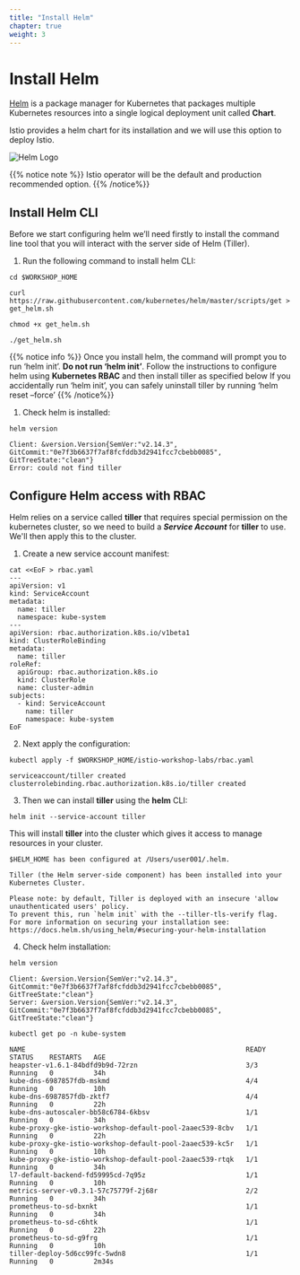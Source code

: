 ```yaml
---
title: "Install Helm"
chapter: true
weight: 3
---
```

# Install Helm

[Helm](https://helm.sh/) is a package manager for Kubernetes that packages multiple Kubernetes resources into a single logical deployment unit called **Chart**.

Istio provides a helm chart for its installation and we will use this option to deploy Istio.

![Helm Logo](/images/helm-logo.png??width=250pc)

{{% notice note %}}
Istio operator will be the default and production recommended option.
{{% /notice%}}

## Install Helm CLI

Before we start configuring helm we’ll need firstly to install the command line tool that you will interact with the server side of Helm (Tiller).

1. Run the following command to install helm CLI:

```
cd $WORKSHOP_HOME

curl https://raw.githubusercontent.com/kubernetes/helm/master/scripts/get > get_helm.sh

chmod +x get_helm.sh

./get_helm.sh

```

  {{% notice info %}}
  Once you install helm, the command will prompt you to run ‘helm init’. **Do not run ‘helm init’**. Follow the instructions to configure helm using **Kubernetes RBAC** and then install tiller as specified below If you accidentally run ‘helm init’, you can safely uninstall tiller by running ‘helm reset –force’
  {{% /notice%}}


1. Check helm is installed:

```
helm version
```

```
Client: &version.Version{SemVer:"v2.14.3", GitCommit:"0e7f3b6637f7af8fcfddb3d2941fcc7cbebb0085", GitTreeState:"clean"}
Error: could not find tiller
```

## Configure Helm access with RBAC

Helm relies on a service called **tiller** that requires special permission on the
kubernetes cluster, so we need to build a _**Service Account**_ for **tiller**
to use. We'll then apply this to the cluster.

1. Create a new service account manifest:

```
cat <<EoF > rbac.yaml
---
apiVersion: v1
kind: ServiceAccount
metadata:
  name: tiller
  namespace: kube-system
---
apiVersion: rbac.authorization.k8s.io/v1beta1
kind: ClusterRoleBinding
metadata:
  name: tiller
roleRef:
  apiGroup: rbac.authorization.k8s.io
  kind: ClusterRole
  name: cluster-admin
subjects:
  - kind: ServiceAccount
    name: tiller
    namespace: kube-system
EoF
```

2. Next apply the configuration:

```
kubectl apply -f $WORKSHOP_HOME/istio-workshop-labs/rbac.yaml
```

```
serviceaccount/tiller created
clusterrolebinding.rbac.authorization.k8s.io/tiller created
```

3. Then we can install **tiller** using the **helm** CLI:

```
helm init --service-account tiller
```
This will install **tiller** into the cluster which gives it access to manage
resources in your cluster.

```
$HELM_HOME has been configured at /Users/user001/.helm.

Tiller (the Helm server-side component) has been installed into your Kubernetes Cluster.

Please note: by default, Tiller is deployed with an insecure 'allow unauthenticated users' policy.
To prevent this, run `helm init` with the --tiller-tls-verify flag.
For more information on securing your installation see: https://docs.helm.sh/using_helm/#securing-your-helm-installation
```
4. Check helm installation:

```
helm version
```

```
Client: &version.Version{SemVer:"v2.14.3", GitCommit:"0e7f3b6637f7af8fcfddb3d2941fcc7cbebb0085", GitTreeState:"clean"}
Server: &version.Version{SemVer:"v2.14.3", GitCommit:"0e7f3b6637f7af8fcfddb3d2941fcc7cbebb0085", GitTreeState:"clean"}
```

```
kubectl get po -n kube-system

```

```
NAME                                                       READY   STATUS    RESTARTS   AGE
heapster-v1.6.1-84bdfd9b9d-72rzn                           3/3     Running   0          34h
kube-dns-6987857fdb-mskmd                                  4/4     Running   0          10h
kube-dns-6987857fdb-zktf7                                  4/4     Running   0          22h
kube-dns-autoscaler-bb58c6784-6kbsv                        1/1     Running   0          34h
kube-proxy-gke-istio-workshop-default-pool-2aaec539-8cbv   1/1     Running   0          22h
kube-proxy-gke-istio-workshop-default-pool-2aaec539-kc5r   1/1     Running   0          10h
kube-proxy-gke-istio-workshop-default-pool-2aaec539-rtqk   1/1     Running   0          34h
l7-default-backend-fd59995cd-7q95z                         1/1     Running   0          10h
metrics-server-v0.3.1-57c75779f-2j68r                      2/2     Running   0          34h
prometheus-to-sd-bxnkt                                     1/1     Running   0          34h
prometheus-to-sd-c6htk                                     1/1     Running   0          22h
prometheus-to-sd-g9frg                                     1/1     Running   0          10h
tiller-deploy-5d6cc99fc-5wdn8                              1/1     Running   0          2m34s
```

